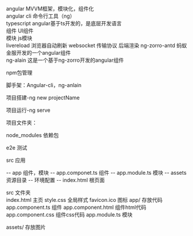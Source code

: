 angular MVVM框架，模块化，组件化  
angular cli 命令行工具（ng）  
typescript angular基于ts开发的，是底层开发语言  
组件 UI组件  
模块 js模块  
livereload 浏览器自动刷新
websocket 传输协议
后端渲染
ng-zorro-antd 蚂蚁金服开发的一个angular组件  
ng-alain 这是一个基于ng-zorro开发的angular组件


npm包管理

脚手架：Angular-cli，ng-anlain


项目搭建-ng new projectName


项目运行-ng serve


项目文件夹：

node_modules 依赖包

e2e 测试

src 应用

--	app	组件，模块
	--	app.componet.ts	组件
	--	app.module.ts	模块
--	assets	资源目录
--	环境配置
--	index.html	根页面

src 文件夹   
index.html 主页
style.css 全局样式
favicon.ico 图标
app/ 存放代码
app.component.ts 组件
app.component.html 组件html代码
app.component.css 组件css代码
app.module.ts 模块

assets/ 存放图片

